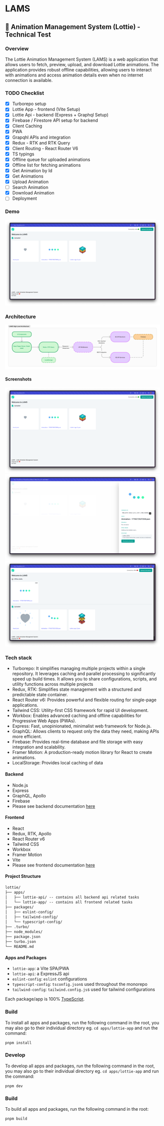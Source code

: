 # LAMS
## 🚀 Animation Management System (Lottie) - Technical Test

### Overview
The Lottie Animation Management System (LAMS) is a web application that allows users to fetch, preview, upload, and download Lottie animations. The application provides robust offline capabilities, allowing users to interact with animations and access animation details even when no internet connection is available.

### TODO Checklist
- [x] Turborepo setup
- [x] Lottie App - frontend (Vite Setup)  
- [x] Lottie Api - backend (Express + Graphql Setup)  
- [x] Firebase / Firestore API setup for backend 
- [x] Client Caching
- [x] PWA 
- [x] Grapqhl APIs and integration
- [x] Redux - RTK and RTK Query
- [x] Client Routing - React Router V6
- [x] TS typings 
- [x] Offline queue for uploaded animations 
- [x] Offline list for fetching animations 
- [x] Get Animation by Id
- [x] Get Animations
- [x] Upload Animation
- [ ] Search Animation
- [x] Download Animation
- [ ] Deployment

### Demo
[![Watch the video](app-screen1.png)](https://drive.google.com/file/d/1nK4ONu4SMjimB05HfxKvVzHCRuFbqIjE/preview)

### Architecture
![App Architecture](./arch-diagram0.png)

#### Screenshots
![App Screen 1](./app-screen1.png)
![App Screen 2](./app-screen2.png)
![App Screen 3](./app-screen3.png)

### Tech stack
- Turborepo: It simplifies managing multiple projects within a single repository. It leverages caching and parallel processing to significantly speed up build times. It allows you to share configurations, scripts, and utility functions across multiple projects
- Redux, RTK: Simplifies state management with a structured and predictable state container.
- React Router v6: Provides powerful and flexible routing for single-page applications.
- Tailwind CSS: Utility-first CSS framework for rapid UI development.
- Workbox: Enables advanced caching and offline capabilities for Progressive Web Apps (PWAs).
- Express: Fast, unopinionated, minimalist web framework for Node.js.
- GraphQL: Allows clients to request only the data they need, making APIs more efficient.
- Firebase: Provides real-time database and file storage with easy integration and scalability.
- Framer Motion: A production-ready motion library for React to create animations.
- LocalStorage: Provides local caching of data

#### Backend
- Node.js
- Express
- GraphQL, Apollo
- Firebase
- Please see backend documentation [here](./apps/lottie-api/README.md)

#### Frontend
- React
- Redux, RTK, Apollo
- React Router v6
- Tailwind CSS
- Workbox
- Framer Motion
- Vite
- Please see frontend documentation [here](./apps/lottie-app/README.md)

#### Project Structure
```
lottie/
├── apps/
│   ├── lottie-api/ -- contains all backend api related tasks
│   └── lottie-app/ -- contains all frontend related tasks
├── packages/
│   ├── eslint-config/
│   ├── tailwind-config/
│   └── typescript-config/
├── .turbo/
├── node_modules/
├── package.json
├── turbo.json
└── README.md
```

#### Apps and Packages

- `lottie-app`: a Vite SPA/PWA
- `lottie-api`: a ExpressJS api
- `eslint-config`: `eslint` configurations 
- `typescript-config`: `tsconfig.json`s used throughout the monorepo
- `tailwind-config`: `tailwind.config.js`s used for tailwind configurations

Each package/app is 100% [TypeScript](https://www.typescriptlang.org/).

### Build

To install all apps and packages, run the following command in the root, you may also go to their individual directory eg. `cd apps/lottie-app` and run the command:

```
pnpm install
```

### Develop

To develop all apps and packages, run the following command in the root, you may also go to their individual directory eg. `cd apps/lottie-app` and run the command:

```
pnpm dev
```

### Build

To build all apps and packages, run the following command in the root:

```
pnpm build
```